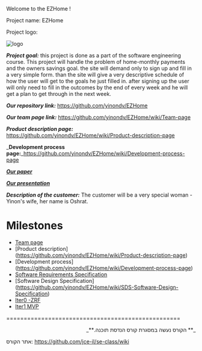  
 
 

Welcome to the EZHome !

Project name: EZHome

Project logo:

 ![logo](http://www.up2me.co.il/images/18345493.png)

**_Project goal:_**
this project is done as a part of the software engineering course. This project will handle the problem of home-monthly payments and the owners savings goal. the site will demand only to sign up and fill in a very simple form. than the site will give a very descriptive schedule of how the user will get to the goals he just filled in. after signing up the user will only need to fill in the outcomes by the end of every week and he will get a plan to get through in the next week.

_**Our repository link:**_ https://github.com/yinondv/EZHome

_**Our team page link:**_ https://github.com/yinondv/EZHome/wiki/Team-page

_**Product description page:**_ https://github.com/yinondv/EZHome/wiki/Product-description-page

_**Development process page:**_https://github.com/yinondv/EZHome/wiki/Development-process-page

[_**Our paper**_](https://www.dropbox.com/s/0gar1hhmzehas1v/%D7%94%D7%A6%D7%A2%D7%AA%20%D7%A4%D7%A8%D7%95%D7%99%D7%99%D7%A7%D7%98.pdf)

[_**Our presentation**_](https://www.dropbox.com/s/798hek1spebjnqr/%D7%9E%D7%A6%D7%92%D7%AA%20%D7%9C%D7%A4%D7%A8%D7%95%D7%99%D7%99%D7%A7%D7%98%20%D7%94%D7%A0%D7%93%D7%A1%D7%AA%20%D7%AA%D7%95%D7%9B%D7%A0%D7%94.pptx)

_**Description of the customer:**_
The customer will be a very special woman - Yinon's wife, her name is Oshrat.

# Milestones

* [Team page](https://github.com/yinondv/EZHome/wiki/Team-page)
* [Product description] (https://github.com/yinondv/EZHome/wiki/Product-description-page)
* [Development process] (https://github.com/yinondv/EZHome/wiki/Development-process-page)
* [ Software Requirements Specification](https://github.com/yinondv/EZHome/wiki/SRS---Software-Requierments-Specification)
* [Software Design Specification] (https://github.com/yinondv/EZHome/wiki/SDS-Software-Design-Specification)
* [Iter0 -ZRF](https://github.com/yinondv/EZHome/wiki/Iter-0---ZRF)
* [Iter1 MVP](https://github.com/yinondv/EZHome/wiki/Iter1-MVP)
 

==================================================


<p dir="rtl">
_** הקורס נעשה במסגרת קורס הנדסת תוכנה.**_

 אתר הקורס:
 https://github.com/jce-il/se-class/wiki 
 

</p>




